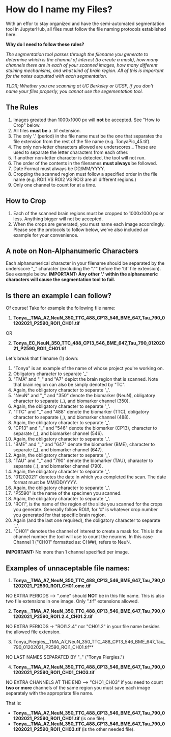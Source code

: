# How do I name my Files?

With an effor to stay organized and have the semi-automated segmentation tool in JupyterHub, all files must follow the file naming protocols established here. 

**Why do I need to follow these rules?**

*The segmentation tool parses through the filename you generate to determine which is the channel of interest (to create a mask), how many channels there are in each of your scanned images, how many different staining mechanisms, and what kind of brain region. All of this is important for the notes outputted with each segmentation.*

*TLDR; Whether you are scanning at UC Berkeley or UCSF, if you don't name your files properly, you cannot use the segementation tool.*


## The Rules

1. Images greated than 1000x1000 px will **not** be accepted. See "How to Crop" below. 
2. All files **must be** a .tif extension.
3. The only '.' (period) in the file name must be the one that separates the file extension from the rest of the file name (e.g. TonyaPic_45.tif).
4. The only non-letter characters allowed are underscores _ These are used to separate the letter characters from each other.
5. If another non-letter character is detected, the tool will not run. 
6. The order of the contents in the filenames **must always** be followed.
7. Date Format must always be DD/MM/YYYY.
8. Cropping the scanned region must follow a specified order in the file name (e.g. ROI1 VS ROI2 VS ROI3 are all different regions.)
9. Only one channel to count for at a time. 


## How to Crop

1. Each of the scanned brain regions must be cropped to 1000x1000 px or less. Anything bigger will not be accepted.
2. When the crops are generated, you must name each image accordingly. Please see the protocols to follow below, we've also included an example for your convenience. 


## A note on Non-Alphanumeric Characters

Each alphanumerical character in your filename should be separated by the underscore "\_" character (excluding the "."" before the 'tif' file extension). See example below.
**IMPORTANT: Any other '.' within the alphanumeric characters will cause the segmentation tool to fail.**


## Is there an example I can follow?

Of course! 
Take for example the following file name:

1. **Tonya__TMA_A7_NeuN_350_TTC_488_CP13_546_BME_647_Tau_790_01202021_P2590_ROI1_CH01.tif**

OR

2. **Tonya\_EC_NeuN_350_TTC_488_CP13_546_BME_647_Tau_790_01202021_P2590_ROI1_CH01.tif**


Let's break that filename (1) down:

1. "Tonya" is an example of the name of whose project you're working on.
2. Obligatory character to separate '\_'
3. "TMA" and "\_" and "A7" depict the brain region that is scanned. Note that brain region can also be simply denoted by "TC".
4. Again, the obligatory character to separate '\_'.
5. "NeuN" and "\_" and "350" denote the biomarker (NeuN), obligatory character to separate (\_), and biomarker channel (350).
6. Again, the obligatory character to separate '\_'.
7. "TTC" and "\_" and "488" denote the biomarker (TTC), obligatory character to separate (\_), and biomarker channel (488).
8. Again, the obligatory character to separate '\_'.
9. "CP13" and "\_" and "546" denote the biomarker (CP13), character to separate (\_), and biomarker channel (546).
10. Again, the obligatory character to separate '\_'.
11. "BME" and "\_" and "647" denote the biomarker (BME), character to separate (\_), and biomarker channel (647).
12. Again, the obligatory character to separate '\_'.
13. "TAU" and "\_" and "790" denote the biomarker (TAU), character to separate (\_), and biomarker channel (790).
14. Again, the obligatory character to separate '\_'.
15. "01202021" denotes the date in which you completed the scan. The date format must be MM/DD/YYYY.
16. Again, the obligatory character to separate '\_'.
17. "P5590" is the name of the specimen you scanned.
18. Again, the obligatory character to separate '\_'.
19. "ROI1", is the name of the region of the slide you scanned for the crops you generate. Generally follow ROI#, for '#' is whatever crop number you generated for that specific brain region.
20. Again (and the last one required), the obligatory character to separate '\_'.
21. "CH01" denotes the channel of interest to create a mask for. This is the channel number the tool will use to count the neurons. In this case Channel 1 ("CH01" formatted as: CH##), refers to NeuN. 

**IMPORTANT:** No more than 1 channel specified per image. 

## Examples of unnaceptable file names:

1. **Tonya__TMA_A7_NeuN_350_TTC_488_CP13_546_BME_647_Tau_790_01202021_P2590_ROI1_CH01.ome.tif**

NO EXTRA PERIODS --> ".ome" should **NOT** be in this file name. This is also two file extensions in one image. Only ".tif" extensions allowed.

2. **Tonya__TMA_A7_NeuN_350_TTC_488_CP13_546_BME_647_Tau_790_01202021_P2590_ROI1.2.4_CH01.2.tif**

NO EXTRA PERIODS -> "ROI1.2.4" nor "CH01.2" in your file name besides the allowed file extension. 

3. Tonya_Piergies__TMA_A7_NeuN_350_TTC_488_CP13_546_BME_647_Tau_790_01202021_P2590_ROI1_CH01.tif**

NO LAST NAMES SEPARATED BY "\_" ("Tonya Piergies.")

4. **Tonya__TMA_A7_NeuN_350_TTC_488_CP13_546_BME_647_Tau_790_01202021_P2590_ROI1_CH01_CHO3.tif**

NO EXTRA CHANNELS AT THE END --> "CHO1_CH03" if you need to count **two or more** channels of the same region you must save each image separately with the appropriate file name. 

That is:

- **Tonya__TMA_A7_NeuN_350_TTC_488_CP13_546_BME_647_Tau_790_01202021_P2590_ROI1_CH01.tif** (is one file).
- **Tonya__TMA_A7_NeuN_350_TTC_488_CP13_546_BME_647_Tau_790_01202021_P2590_ROI1_CH03.tif** (is the other needed file).
